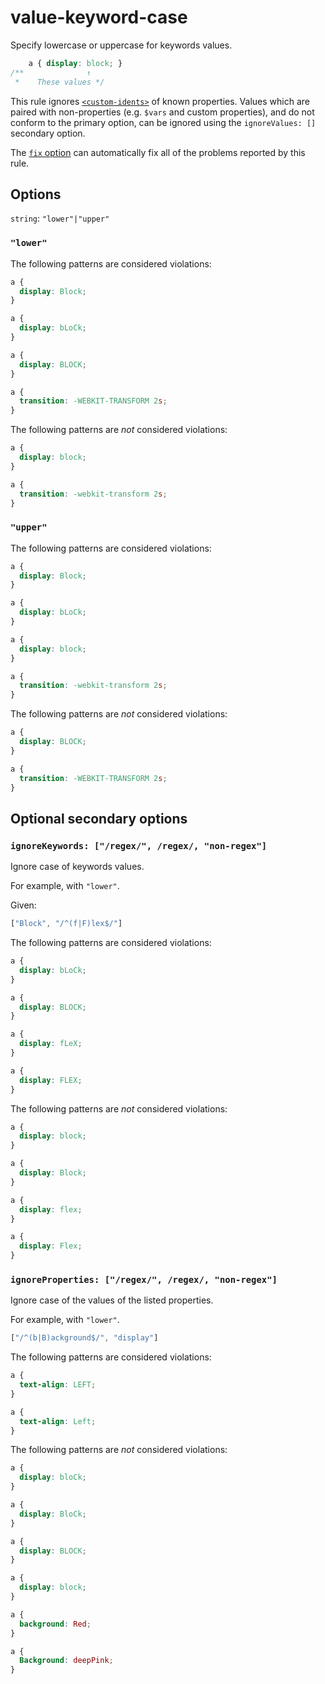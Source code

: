 # value-keyword-case

Specify lowercase or uppercase for keywords values.

```css
    a { display: block; }
/**              ↑
 *    These values */
```

This rule ignores [`<custom-idents>`](https://developer.mozilla.org/en/docs/Web/CSS/custom-ident) of known properties. Values which are paired with non-properties (e.g. `$vars` and custom properties), and do not conform to the primary option, can be ignored using the `ignoreValues: []` secondary option.

The [`fix` option](../../../docs/user-guide/usage/options.md#fix) can automatically fix all of the problems reported by this rule.

## Options

`string`: `"lower"|"upper"`


### `"lower"`

The following patterns are considered violations:

```css
a {
  display: Block;
}
```

```css
a {
  display: bLoCk;
}
```

```css
a {
  display: BLOCK;
}
```

```css
a {
  transition: -WEBKIT-TRANSFORM 2s;
}
```

The following patterns are *not* considered violations:

```css
a {
  display: block;
}
```

```css
a {
  transition: -webkit-transform 2s;
}
```

### `"upper"`

The following patterns are considered violations:

```css
a {
  display: Block;
}
```

```css
a {
  display: bLoCk;
}
```

```css
a {
  display: block;
}
```

```css
a {
  transition: -webkit-transform 2s;
}
```

The following patterns are *not* considered violations:

```css
a {
  display: BLOCK;
}
```

```css
a {
  transition: -WEBKIT-TRANSFORM 2s;
}
```

## Optional secondary options

### `ignoreKeywords: ["/regex/", /regex/, "non-regex"]`

Ignore case of keywords values.

For example, with `"lower"`.

Given:

```js
["Block", "/^(f|F)lex$/"]
```

The following patterns are considered violations:

```css
a {
  display: bLoCk;
}
```

```css
a {
  display: BLOCK;
}
```

```css
a {
  display: fLeX;
}
```

```css
a {
  display: FLEX;
}
```

The following patterns are *not* considered violations:

```css
a {
  display: block;
}
```

```css
a {
  display: Block;
}
```

```css
a {
  display: flex;
}
```

```css
a {
  display: Flex;
}
```

### `ignoreProperties: ["/regex/", /regex/, "non-regex"]`

Ignore case of the values of the listed properties.

For example, with `"lower"`.

```js
["/^(b|B)ackground$/", "display"]
```

The following patterns are considered violations:

```css
a {
  text-align: LEFT;
}
```

```css
a {
  text-align: Left;
}
```

The following patterns are *not* considered violations:

```css
a {
  display: bloCk;
}
```

```css
a {
  display: BloCk;
}
```

```css
a {
  display: BLOCK;
}
```

```css
a {
  display: block;
}
```

```css
a {
  background: Red;
}
```

```css
a {
  Background: deepPink;
}
```
